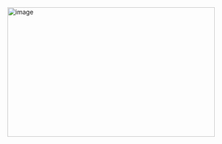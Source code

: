 <img width="466" height="292" alt="image" src="https://github.com/user-attachments/assets/905ce081-e38d-4bbf-826d-2ffe3c3c9f7b" />
